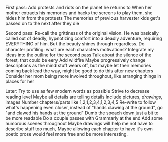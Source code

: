 First pass:
Add protests and riots on the planet he returns to
When her mother extracts his memories and hacks the screens to play them, she hides him from the protests
The memories of previous harvester kids get's passed on to the next after they die

Second pass:
Re-call the grittiness of the original vision. He was basically called out of deadly, hypnotizing comfort into a deadly adventure, requiring EVERYTHING of him. But the beauty shines through regardless.
Do character profiling: what are each characters motivations?
Integrate my ideas into the outline for the second pass
Talk about the silence of the forest, that could be eery
Add wildfire
Maybe progressively change descriptions as the mind stuff wears off, but maybe let their memories coming back lead the way, might be good to do this after new chapters
Consider her mom being more involved throughout, like arranging things in places for her

Later:
Try to use as few modern words as possible
Strive to decrease reading level
Maybe all details are telling details
Include pictures, _drawings_, images
Number chapters/parts like 1,2,1,2,3,4,1,2,3,4,5
Re-write to follow what's happening even closer, instead of "hands clawing at the ground", go "and clawed his hands at the ground"
Dumb the speach down just a bit to be more readable
Do a couple passes with Grammarly at the end
Add some humorous scenes throughout
Maybe drawings will help me not have to describe stuff too much,
Maybe allowing each chapter to have it's own poetic prose would feel more free and be more interesting.
